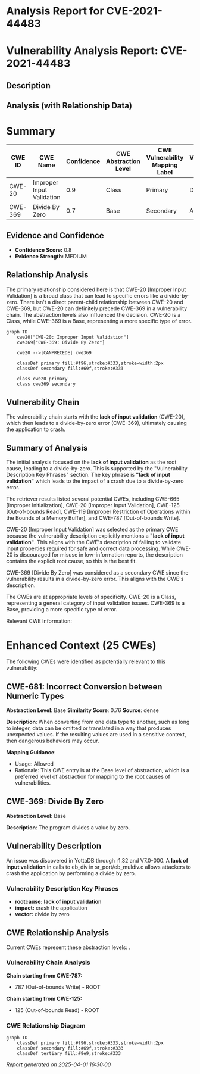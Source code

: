 # Analysis Report for CVE-2021-44483

# Vulnerability Analysis Report: CVE-2021-44483

## Description



## Analysis (with Relationship Data)

# Summary
| CWE ID | CWE Name | Confidence | CWE Abstraction Level | CWE Vulnerability Mapping Label | CWE-Vulnerability Mapping Notes |
|---|---|---|---|---|---|
| CWE-20 | Improper Input Validation | 0.9 | Class | Primary | Discouraged |
| CWE-369 | Divide By Zero | 0.7 | Base | Secondary | Allowed |

## Evidence and Confidence

*   **Confidence Score:** 0.8
*   **Evidence Strength:** MEDIUM

## Relationship Analysis
The primary relationship considered here is that CWE-20 [Improper Input Validation] is a broad class that can lead to specific errors like a divide-by-zero. There isn't a direct parent-child relationship between CWE-20 and CWE-369, but CWE-20 can definitely precede CWE-369 in a vulnerability chain. The abstraction levels also influenced the decision. CWE-20 is a Class, while CWE-369 is a Base, representing a more specific type of error.

```mermaid
graph TD
    cwe20["CWE-20: Improper Input Validation"]
    cwe369["CWE-369: Divide By Zero"]
    
    cwe20 -->|CANPRECEDE| cwe369
    
    classDef primary fill:#f96,stroke:#333,stroke-width:2px
    classDef secondary fill:#69f,stroke:#333
    
    class cwe20 primary
    class cwe369 secondary
```

## Vulnerability Chain
The vulnerability chain starts with the **lack of input validation** (CWE-20), which then leads to a divide-by-zero error (CWE-369), ultimately causing the application to crash.

## Summary of Analysis
The initial analysis focused on the **lack of input validation** as the root cause, leading to a divide-by-zero. This is supported by the "Vulnerability Description Key Phrases" section. The key phrase is **"lack of input validation"** which leads to the impact of a crash due to a divide-by-zero error.

The retriever results listed several potential CWEs, including CWE-665 [Improper Initialization], CWE-20 [Improper Input Validation], CWE-125 [Out-of-bounds Read], CWE-119 [Improper Restriction of Operations within the Bounds of a Memory Buffer], and CWE-787 [Out-of-bounds Write].

CWE-20 [Improper Input Validation] was selected as the primary CWE because the vulnerability description explicitly mentions a **"lack of input validation"**. This aligns with the CWE's description of failing to validate input properties required for safe and correct data processing. While CWE-20 is discouraged for misuse in low-information reports, the description contains the explicit root cause, so this is the best fit.

CWE-369 [Divide By Zero] was considered as a secondary CWE since the vulnerability results in a divide-by-zero error. This aligns with the CWE's description.

The CWEs are at appropriate levels of specificity. CWE-20 is a Class, representing a general category of input validation issues. CWE-369 is a Base, providing a more specific type of error.

Relevant CWE Information:

# Enhanced Context (25 CWEs)
The following CWEs were identified as potentially relevant to this vulnerability:

## CWE-681: Incorrect Conversion between Numeric Types
**Abstraction Level**: Base
**Similarity Score**: 0.76
**Source**: dense

**Description**:
When converting from one data type to another, such as long to integer, data can be omitted or translated in a way that produces unexpected values. If the resulting values are used in a sensitive context, then dangerous behaviors may occur.

**Mapping Guidance**:
- Usage: Allowed
- Rationale: This CWE entry is at the Base level of abstraction, which is a preferred level of abstraction for mapping to the root causes of vulnerabilities.

## CWE-369: Divide By Zero
**Abstraction Level**: Base

**Description**:
The program divides a value by zero.

## Vulnerability Description
An issue was discovered in YottaDB through r1.32 and V7.0-000. A **lack of input validation** in calls to eb_div in sr_port/eb_muldiv.c allows attackers to crash the application by performing a divide by zero.

### Vulnerability Description Key Phrases
- **rootcause:** **lack of input validation**
- **impact:** crash the application
- **vector:** divide by zero


## CWE Relationship Analysis

Current CWEs represent these abstraction levels: .


### Vulnerability Chain Analysis

**Chain starting from CWE-787:**
- 787 (Out-of-bounds Write) - ROOT


**Chain starting from CWE-125:**
- 125 (Out-of-bounds Read) - ROOT



### CWE Relationship Diagram

```mermaid
graph TD
    classDef primary fill:#f96,stroke:#333,stroke-width:2px
    classDef secondary fill:#69f,stroke:#333
    classDef tertiary fill:#9e9,stroke:#333
```



*Report generated on 2025-04-01 16:30:00*
